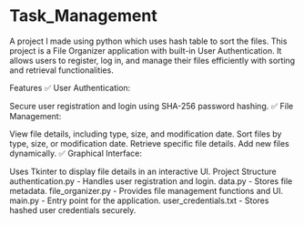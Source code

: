 # Task_Management
A project I made using python which uses hash table to sort the files. 
This project is a File Organizer application with built-in User Authentication. It allows users to register, log in, and manage their files efficiently with sorting and retrieval functionalities.

Features
✅ User Authentication:

Secure user registration and login using SHA-256 password hashing.
✅ File Management:

View file details, including type, size, and modification date.
Sort files by type, size, or modification date.
Retrieve specific file details.
Add new files dynamically.
✅ Graphical Interface:

Uses Tkinter to display file details in an interactive UI.
Project Structure
authentication.py - Handles user registration and login.
data.py - Stores file metadata.
file_organizer.py - Provides file management functions and UI.
main.py - Entry point for the application.
user_credentials.txt - Stores hashed user credentials securely.
